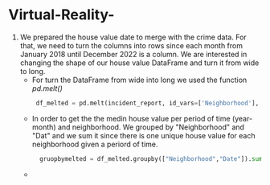 # Virtual-Reality-

1. We prepared the house value date to merge with the crime data. For that, we need to turn the columns into rows since each month from January 2018 until December 2022 is a column. We are interested in changing the shape of our house value DataFrame and turn it from wide to long.
    * For turn the DataFrame from wide into long we used the function *pd.melt()*
       ```python
        df_melted = pd.melt(incident_report, id_vars=['Neighborhood'], value_vars=['2018-01', '2018-02', '2018-03', '2018-04', '2018-05',".."], var_name='Date', value_name='Price')
        ```
    * In order to get the the medin house value per period of time (year-month) and neighborhood. We grouped by "Neighborhood" and "Dat" and we sum it since there is one unique house value for each neighborhood given a periord of time. 
      ```python
        gruopbymelted = df_melted.groupby(["Neighborhood","Date"]).sum()
        ```
    * 

       

